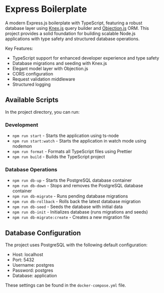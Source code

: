 # Express Boilerplate

A modern Express.js boilerplate with TypeScript, featuring a robust database layer using [Knex.js](https://knexjs.org/) query builder and [Objection.js](https://vincit.github.io/objection.js/) ORM. This project provides a solid foundation for building scalable Node.js applications with type safety and structured database operations.

Key Features:

- TypeScript support for enhanced developer experience and type safety
- Database migrations and seeding with Knex.js
- Elegant model layer with Objection.js
- CORS configuration
- Request validation middleware
- Structured logging

## Available Scripts

In the project directory, you can run:

### Development

- `npm run start` - Starts the application using ts-node
- `npm run start:watch` - Starts the application in watch mode using nodemon
- `npm run format` - Formats all TypeScript files using Prettier
- `npm run build` - Builds the TypeScript project

### Database Operations

- `npm run db-up` - Starts the PostgreSQL database container
- `npm run db-down` - Stops and removes the PostgreSQL database container
- `npm run db-migrate` - Runs pending database migrations
- `npm run db-rollback` - Rolls back the latest database migration
- `npm run db-seed` - Seeds the database with initial data
- `npm run db-init` - Initializes database (runs migrations and seeds)
- `npm run db-migrate:create` - Creates a new migration file

## Database Configuration

The project uses PostgreSQL with the following default configuration:

- Host: localhost
- Port: 5432
- Username: postgres
- Password: postgres
- Database: application

These settings can be found in the `docker-compose.yml` file.
